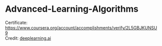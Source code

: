 # Advanced-Learning-Algorithms
Certificate: https://www.coursera.org/account/accomplishments/verify/2L5GBJKUNSU9
</br>
Credit: [deeplearning.ai](https://www.deeplearning.ai/)
